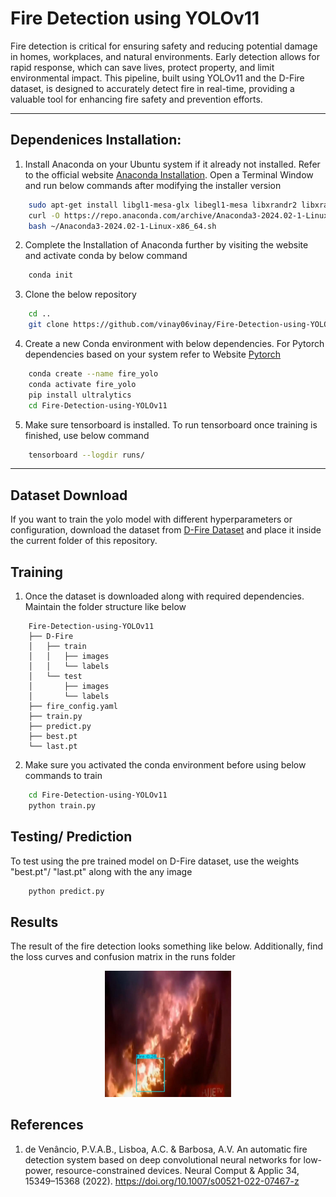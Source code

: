 # Fire Detection using YOLOv11

Fire detection is critical for ensuring safety and reducing potential damage in homes, workplaces, and natural environments. Early detection allows for rapid response, which can save lives, protect property, and limit environmental impact. This pipeline, built using YOLOv11 and the D-Fire dataset, is designed to accurately detect fire in real-time, providing a valuable tool for enhancing fire safety and prevention efforts.

---

## Dependenices Installation:
1. Install Anaconda on your Ubuntu system if it already not installed. Refer to the official website [Anaconda Installation](https://docs.anaconda.com/free/anaconda/install/linux/). Open a Terminal Window and run below commands after modifying the installer version
```bash
    sudo apt-get install libgl1-mesa-glx libegl1-mesa libxrandr2 libxrandr2 libxss1 libxcursor1 libxcomposite1 libasound2 libxi6 libxtst6 #Contiue with next commands if some of the libraries fail to install
    curl -O https://repo.anaconda.com/archive/Anaconda3-2024.02-1-Linux-x86_64.sh #Get the version from Anaconda Website
    bash ~/Anaconda3-2024.02-1-Linux-x86_64.sh
```
2. Complete the Installation of Anaconda further by visiting the website and activate conda by below command
```bash
    conda init
```
3. Clone the below repository 
```bash
    cd ..
    git clone https://github.com/vinay06vinay/Fire-Detection-using-YOLOv11.git
```
4. Create a new Conda environment with below dependencies. For Pytorch dependencies based on your system refer to Website [Pytorch](https://pytorch.org/get-started/locally/)
```bash
    conda create --name fire_yolo
    conda activate fire_yolo
    pip install ultralytics
    cd Fire-Detection-using-YOLOv11
```
5. Make sure tensorboard is installed. To run tensorboard once training is finished, use below command
```bash
    tensorboard --logdir runs/
```

--- 

## Dataset Download

If you want to train the yolo model with different hyperparameters or configuration, download the dataset from [D-Fire Dataset](https://github.com/gaiasd/DFireDataset.git) and place it inside the current folder of this repository.


## Training

1. Once the dataset is downloaded along with required dependencies. Maintain the folder structure like below
```
    Fire-Detection-using-YOLOv11
    ├── D-Fire
    │   ├── train
    │   │   ├── images
    │   │   └── labels
    │   └── test
    │       ├── images
    │       └── labels
    ├── fire_config.yaml
    ├── train.py
    ├── predict.py
    ├── best.pt
    └── last.pt
```
2. Make sure you activated the conda environment before using below commands to train
```bash
    cd Fire-Detection-using-YOLOv11
    python train.py
```

## Testing/ Prediction

To test using the pre trained model on D-Fire dataset, use the weights "best.pt"/ "last.pt" along with the any image
```bash
    python predict.py
```

## Results
The result of the fire detection looks something like below. Additionally, find the loss curves and confusion matrix in the runs folder
<p align="center">
<img width="40%" alt="Fire Detection" src="fire_test_prediction.jpg">
</p>


## References
1. de Venâncio, P.V.A.B., Lisboa, A.C. & Barbosa, A.V. An automatic fire detection system based on deep convolutional neural networks for low-power, resource-constrained devices. Neural Comput & Applic 34, 15349–15368 (2022). https://doi.org/10.1007/s00521-022-07467-z